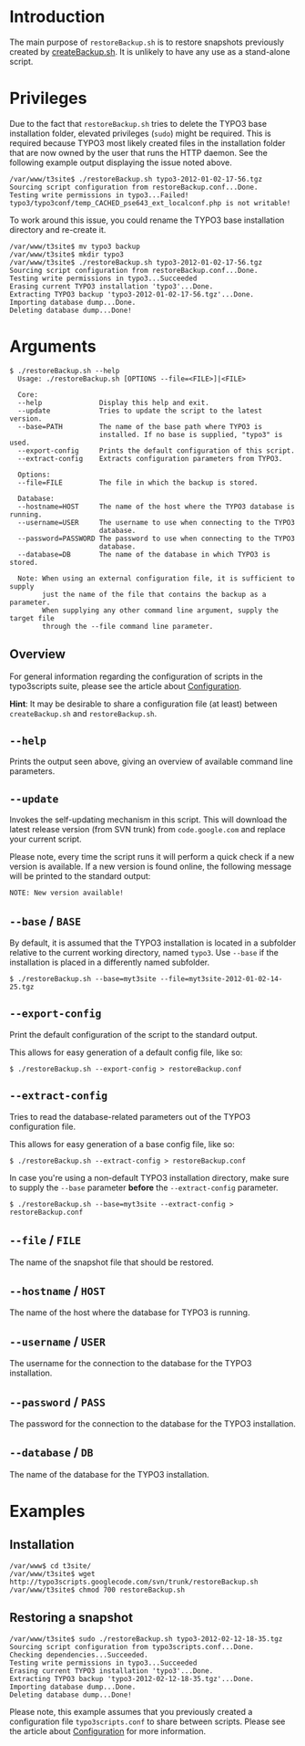 # Introduction #

The main purpose of `restoreBackup.sh` is to restore snapshots previously created by [createBackup.sh](CreateBackupSh.md). It is unlikely to have any use as a stand-alone script.

# Privileges #

Due to the fact that `restoreBackup.sh` tries to delete the TYPO3 base installation folder, elevated privileges (`sudo`) might be required. This is required because TYPO3 most likely created files in the installation folder that are now owned by the user that runs the HTTP daemon. See the following example output displaying the issue noted above.

```
/var/www/t3site$ ./restoreBackup.sh typo3-2012-01-02-17-56.tgz
Sourcing script configuration from restoreBackup.conf...Done.
Testing write permissions in typo3...Failed!
typo3/typo3conf/temp_CACHED_pse643_ext_localconf.php is not writable!
```

To work around this issue, you could rename the TYPO3 base installation directory and re-create it.

```
/var/www/t3site$ mv typo3 backup
/var/www/t3site$ mkdir typo3
/var/www/t3site$ ./restoreBackup.sh typo3-2012-01-02-17-56.tgz
Sourcing script configuration from restoreBackup.conf...Done.
Testing write permissions in typo3...Succeeded
Erasing current TYPO3 installation 'typo3'...Done.
Extracting TYPO3 backup 'typo3-2012-01-02-17-56.tgz'...Done.
Importing database dump...Done.
Deleting database dump...Done!
```

# Arguments #
```
$ ./restoreBackup.sh --help
  Usage: ./restoreBackup.sh [OPTIONS --file=<FILE>]|<FILE>

  Core:
  --help              Display this help and exit.
  --update            Tries to update the script to the latest version.
  --base=PATH         The name of the base path where TYPO3 is
                      installed. If no base is supplied, "typo3" is used.
  --export-config     Prints the default configuration of this script.
  --extract-config    Extracts configuration parameters from TYPO3.

  Options:
  --file=FILE         The file in which the backup is stored.

  Database:
  --hostname=HOST     The name of the host where the TYPO3 database is running.
  --username=USER     The username to use when connecting to the TYPO3
                      database.
  --password=PASSWORD The password to use when connecting to the TYPO3
                      database.
  --database=DB       The name of the database in which TYPO3 is stored.

  Note: When using an external configuration file, it is sufficient to supply
        just the name of the file that contains the backup as a parameter.
        When supplying any other command line argument, supply the target file
        through the --file command line parameter.
```

## Overview ##

For general information regarding the configuration of scripts in the typo3scripts suite, please see the article about [Configuration](Configuration.md).

**Hint**: It may be desirable to share a configuration file (at least) between `createBackup.sh` and `restoreBackup.sh`.

## `--help` ##
Prints the output seen above, giving an overview of available command line parameters.

## `--update` ##
Invokes the self-updating mechanism in this script. This will download the latest release version (from SVN trunk) from `code.google.com` and replace your current script.

Please note, every time the script runs it will perform a quick check if a new version is available. If a new version is found online, the following message will be printed to the standard output:
```
NOTE: New version available!
```

## `--base` / `BASE` ##
By default, it is assumed that the TYPO3 installation is located in a subfolder relative to the current working directory, named `typo3`. Use `--base` if the installation is placed in a differently named subfolder.
```
$ ./restoreBackup.sh --base=myt3site --file=myt3site-2012-01-02-14-25.tgz
```

## `--export-config` ##
Print the default configuration of the script to the standard output.

This allows for easy generation of a default config file, like so:
```
$ ./restoreBackup.sh --export-config > restoreBackup.conf
```

## `--extract-config` ##
Tries to read the database-related parameters out of the TYPO3 configuration file.

This allows for easy generation of a base config file, like so:
```
$ ./restoreBackup.sh --extract-config > restoreBackup.conf
```

In case you're using a non-default TYPO3 installation directory, make sure to supply the `--base` parameter **before** the `--extract-config` parameter.
```
$ ./restoreBackup.sh --base=myt3site --extract-config > restoreBackup.conf
```

## `--file` / `FILE` ##
The name of the snapshot file that should be restored.

## `--hostname` / `HOST` ##
The name of the host where the database for TYPO3 is running.

## `--username` / `USER` ##
The username for the connection to the database for the TYPO3 installation.

## `--password` / `PASS` ##
The password for the connection to the database for the TYPO3 installation.

## `--database` / `DB` ##
The name of the database for the TYPO3 installation.

# Examples #

## Installation ##
```
/var/www$ cd t3site/
/var/www/t3site$ wget http://typo3scripts.googlecode.com/svn/trunk/restoreBackup.sh
/var/www/t3site$ chmod 700 restoreBackup.sh
```

## Restoring a snapshot ##
```
/var/www/t3site$ sudo ./restoreBackup.sh typo3-2012-02-12-18-35.tgz
Sourcing script configuration from typo3scripts.conf...Done.
Checking dependencies...Succeeded.
Testing write permissions in typo3...Succeeded
Erasing current TYPO3 installation 'typo3'...Done.
Extracting TYPO3 backup 'typo3-2012-02-12-18-35.tgz'...Done.
Importing database dump...Done.
Deleting database dump...Done!
```

Please note, this example assumes that you previously created a configuration file `typo3scripts.conf` to share between scripts. Please see the article about [Configuration](Configuration.md) for more information.